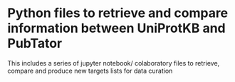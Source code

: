 # Python files to retrieve and compare information between UniProtKB and PubTator
This includes a series of jupyter notebook/ colaboratory files to retrieve, compare and produce new targets lists for data curation

